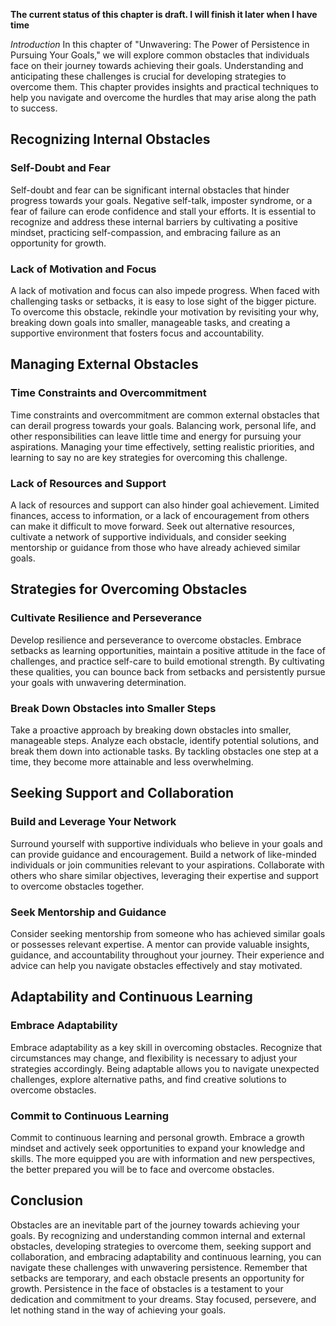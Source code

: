 **The current status of this chapter is draft. I will finish it later when I have time**

*Introduction* In this chapter of "Unwavering: The Power of Persistence in Pursuing Your Goals," we will explore common obstacles that individuals face on their journey towards achieving their goals. Understanding and anticipating these challenges is crucial for developing strategies to overcome them. This chapter provides insights and practical techniques to help you navigate and overcome the hurdles that may arise along the path to success.

Recognizing Internal Obstacles
------------------------------

### Self-Doubt and Fear

Self-doubt and fear can be significant internal obstacles that hinder progress towards your goals. Negative self-talk, imposter syndrome, or a fear of failure can erode confidence and stall your efforts. It is essential to recognize and address these internal barriers by cultivating a positive mindset, practicing self-compassion, and embracing failure as an opportunity for growth.

### Lack of Motivation and Focus

A lack of motivation and focus can also impede progress. When faced with challenging tasks or setbacks, it is easy to lose sight of the bigger picture. To overcome this obstacle, rekindle your motivation by revisiting your why, breaking down goals into smaller, manageable tasks, and creating a supportive environment that fosters focus and accountability.

Managing External Obstacles
---------------------------

### Time Constraints and Overcommitment

Time constraints and overcommitment are common external obstacles that can derail progress towards your goals. Balancing work, personal life, and other responsibilities can leave little time and energy for pursuing your aspirations. Managing your time effectively, setting realistic priorities, and learning to say no are key strategies for overcoming this challenge.

### Lack of Resources and Support

A lack of resources and support can also hinder goal achievement. Limited finances, access to information, or a lack of encouragement from others can make it difficult to move forward. Seek out alternative resources, cultivate a network of supportive individuals, and consider seeking mentorship or guidance from those who have already achieved similar goals.

Strategies for Overcoming Obstacles
-----------------------------------

### Cultivate Resilience and Perseverance

Develop resilience and perseverance to overcome obstacles. Embrace setbacks as learning opportunities, maintain a positive attitude in the face of challenges, and practice self-care to build emotional strength. By cultivating these qualities, you can bounce back from setbacks and persistently pursue your goals with unwavering determination.

### Break Down Obstacles into Smaller Steps

Take a proactive approach by breaking down obstacles into smaller, manageable steps. Analyze each obstacle, identify potential solutions, and break them down into actionable tasks. By tackling obstacles one step at a time, they become more attainable and less overwhelming.

Seeking Support and Collaboration
---------------------------------

### Build and Leverage Your Network

Surround yourself with supportive individuals who believe in your goals and can provide guidance and encouragement. Build a network of like-minded individuals or join communities relevant to your aspirations. Collaborate with others who share similar objectives, leveraging their expertise and support to overcome obstacles together.

### Seek Mentorship and Guidance

Consider seeking mentorship from someone who has achieved similar goals or possesses relevant expertise. A mentor can provide valuable insights, guidance, and accountability throughout your journey. Their experience and advice can help you navigate obstacles effectively and stay motivated.

Adaptability and Continuous Learning
------------------------------------

### Embrace Adaptability

Embrace adaptability as a key skill in overcoming obstacles. Recognize that circumstances may change, and flexibility is necessary to adjust your strategies accordingly. Being adaptable allows you to navigate unexpected challenges, explore alternative paths, and find creative solutions to overcome obstacles.

### Commit to Continuous Learning

Commit to continuous learning and personal growth. Embrace a growth mindset and actively seek opportunities to expand your knowledge and skills. The more equipped you are with information and new perspectives, the better prepared you will be to face and overcome obstacles.

Conclusion
----------

Obstacles are an inevitable part of the journey towards achieving your goals. By recognizing and understanding common internal and external obstacles, developing strategies to overcome them, seeking support and collaboration, and embracing adaptability and continuous learning, you can navigate these challenges with unwavering persistence. Remember that setbacks are temporary, and each obstacle presents an opportunity for growth. Persistence in the face of obstacles is a testament to your dedication and commitment to your dreams. Stay focused, persevere, and let nothing stand in the way of achieving your goals.
